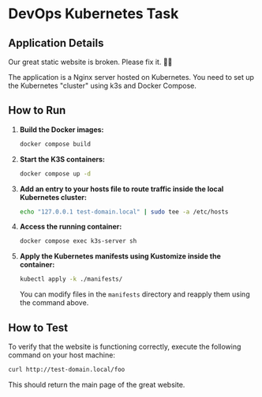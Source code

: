 # DevOps Kubernetes Task

## Application Details

Our great static website is broken. Please fix it. 🙏😺

The application is a Nginx server hosted on Kubernetes. You need to set up the Kubernetes "cluster" using k3s and Docker Compose.

## How to Run

1. **Build the Docker images:**

   ```bash
   docker compose build
   ```

2. **Start the K3S containers:**

   ```bash
   docker compose up -d
   ```

3. **Add an entry to your hosts file to route traffic inside the local Kubernetes cluster:**

   ```bash
   echo "127.0.0.1 test-domain.local" | sudo tee -a /etc/hosts
   ```

4. **Access the running container:**

   ```bash
   docker compose exec k3s-server sh
   ```

5. **Apply the Kubernetes manifests using Kustomize inside the container:**

   ```bash
   kubectl apply -k ./manifests/
   ```

   You can modify files in the `manifests` directory and reapply them using the command above.

## How to Test

To verify that the website is functioning correctly, execute the following command on your host machine:

```bash
curl http://test-domain.local/foo
```

This should return the main page of the great website.
